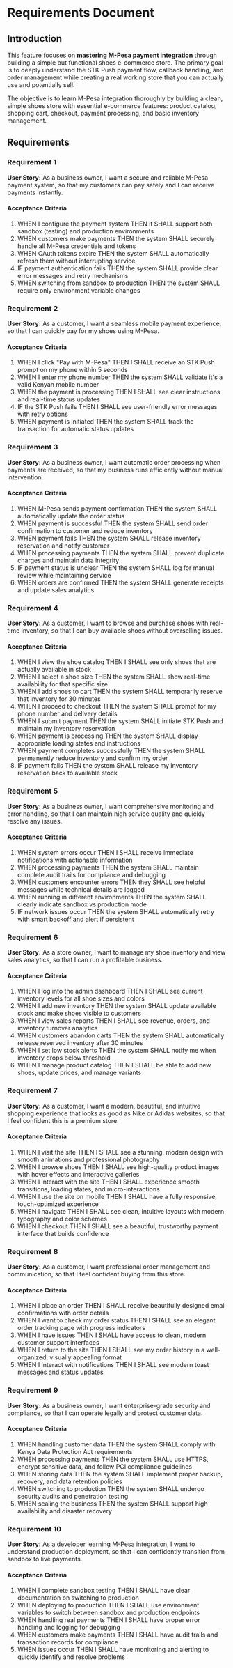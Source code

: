 # Requirements Document

## Introduction

This feature focuses on **mastering M-Pesa payment integration** through building a simple but functional shoes e-commerce store. The primary goal is to deeply understand the STK Push payment flow, callback handling, and order management while creating a real working store that you can actually use and potentially sell.

The objective is to learn M-Pesa integration thoroughly by building a clean, simple shoes store with essential e-commerce features: product catalog, shopping cart, checkout, payment processing, and basic inventory management.

## Requirements

### Requirement 1

**User Story:** As a business owner, I want a secure and reliable M-Pesa payment system, so that my customers can pay safely and I can receive payments instantly.

#### Acceptance Criteria

1. WHEN I configure the payment system THEN it SHALL support both sandbox (testing) and production environments
2. WHEN customers make payments THEN the system SHALL securely handle all M-Pesa credentials and tokens
3. WHEN OAuth tokens expire THEN the system SHALL automatically refresh them without interrupting service
4. IF payment authentication fails THEN the system SHALL provide clear error messages and retry mechanisms
5. WHEN switching from sandbox to production THEN the system SHALL require only environment variable changes

### Requirement 2

**User Story:** As a customer, I want a seamless mobile payment experience, so that I can quickly pay for my shoes using M-Pesa.

#### Acceptance Criteria

1. WHEN I click "Pay with M-Pesa" THEN I SHALL receive an STK Push prompt on my phone within 5 seconds
2. WHEN I enter my phone number THEN the system SHALL validate it's a valid Kenyan mobile number
3. WHEN the payment is processing THEN I SHALL see clear instructions and real-time status updates
4. IF the STK Push fails THEN I SHALL see user-friendly error messages with retry options
5. WHEN payment is initiated THEN the system SHALL track the transaction for automatic status updates

### Requirement 3

**User Story:** As a business owner, I want automatic order processing when payments are received, so that my business runs efficiently without manual intervention.

#### Acceptance Criteria

1. WHEN M-Pesa sends payment confirmation THEN the system SHALL automatically update the order status
2. WHEN payment is successful THEN the system SHALL send order confirmation to customer and reduce inventory
3. WHEN payment fails THEN the system SHALL release inventory reservation and notify customer
4. WHEN processing payments THEN the system SHALL prevent duplicate charges and maintain data integrity
5. IF payment status is unclear THEN the system SHALL log for manual review while maintaining service
6. WHEN orders are confirmed THEN the system SHALL generate receipts and update sales analytics

### Requirement 4

**User Story:** As a customer, I want to browse and purchase shoes with real-time inventory, so that I can buy available shoes without overselling issues.

#### Acceptance Criteria

1. WHEN I view the shoe catalog THEN I SHALL see only shoes that are actually available in stock
2. WHEN I select a shoe size THEN the system SHALL show real-time availability for that specific size
3. WHEN I add shoes to cart THEN the system SHALL temporarily reserve that inventory for 30 minutes
4. WHEN I proceed to checkout THEN the system SHALL prompt for my phone number and delivery details
5. WHEN I submit payment THEN the system SHALL initiate STK Push and maintain my inventory reservation
6. WHEN payment is processing THEN the system SHALL display appropriate loading states and instructions
7. WHEN payment completes successfully THEN the system SHALL permanently reduce inventory and confirm my order
8. IF payment fails THEN the system SHALL release my inventory reservation back to available stock

### Requirement 5

**User Story:** As a business owner, I want comprehensive monitoring and error handling, so that I can maintain high service quality and quickly resolve any issues.

#### Acceptance Criteria

1. WHEN system errors occur THEN I SHALL receive immediate notifications with actionable information
2. WHEN processing payments THEN the system SHALL maintain complete audit trails for compliance and debugging
3. WHEN customers encounter errors THEN they SHALL see helpful messages while technical details are logged
4. WHEN running in different environments THEN the system SHALL clearly indicate sandbox vs production mode
5. IF network issues occur THEN the system SHALL automatically retry with smart backoff and alert if persistent

### Requirement 6

**User Story:** As a store owner, I want to manage my shoe inventory and view sales analytics, so that I can run a profitable business.

#### Acceptance Criteria

1. WHEN I log into the admin dashboard THEN I SHALL see current inventory levels for all shoe sizes and colors
2. WHEN I add new inventory THEN the system SHALL update available stock and make shoes visible to customers
3. WHEN I view sales reports THEN I SHALL see revenue, orders, and inventory turnover analytics
4. WHEN customers abandon carts THEN the system SHALL automatically release reserved inventory after 30 minutes
5. WHEN I set low stock alerts THEN the system SHALL notify me when inventory drops below threshold
6. WHEN I manage product catalog THEN I SHALL be able to add new shoes, update prices, and manage variants

### Requirement 7

**User Story:** As a customer, I want a modern, beautiful, and intuitive shopping experience that looks as good as Nike or Adidas websites, so that I feel confident this is a premium store.

#### Acceptance Criteria

1. WHEN I visit the site THEN I SHALL see a stunning, modern design with smooth animations and professional photography
2. WHEN I browse shoes THEN I SHALL see high-quality product images with hover effects and interactive galleries
3. WHEN I interact with the site THEN I SHALL experience smooth transitions, loading states, and micro-interactions
4. WHEN I use the site on mobile THEN I SHALL have a fully responsive, touch-optimized experience
5. WHEN I navigate THEN I SHALL see clean, intuitive layouts with modern typography and color schemes
6. WHEN I checkout THEN I SHALL see a beautiful, trustworthy payment interface that builds confidence

### Requirement 8

**User Story:** As a customer, I want professional order management and communication, so that I feel confident buying from this store.

#### Acceptance Criteria

1. WHEN I place an order THEN I SHALL receive beautifully designed email confirmations with order details
2. WHEN I want to check my order status THEN I SHALL see an elegant order tracking page with progress indicators
3. WHEN I have issues THEN I SHALL have access to clean, modern customer support interfaces
4. WHEN I return to the site THEN I SHALL see my order history in a well-organized, visually appealing format
5. WHEN I interact with notifications THEN I SHALL see modern toast messages and status updates

### Requirement 9

**User Story:** As a business owner, I want enterprise-grade security and compliance, so that I can operate legally and protect customer data.

#### Acceptance Criteria

1. WHEN handling customer data THEN the system SHALL comply with Kenya Data Protection Act requirements
2. WHEN processing payments THEN the system SHALL use HTTPS, encrypt sensitive data, and follow PCI compliance guidelines
3. WHEN storing data THEN the system SHALL implement proper backup, recovery, and data retention policies
4. WHEN switching to production THEN the system SHALL undergo security audits and penetration testing
5. WHEN scaling the business THEN the system SHALL support high availability and disaster recovery

### Requirement 10

**User Story:** As a developer learning M-Pesa integration, I want to understand production deployment, so that I can confidently transition from sandbox to live payments.

#### Acceptance Criteria

1. WHEN I complete sandbox testing THEN I SHALL have clear documentation on switching to production
2. WHEN deploying to production THEN I SHALL use environment variables to switch between sandbox and production endpoints
3. WHEN handling real payments THEN I SHALL have proper error handling and logging for debugging
4. WHEN customers make payments THEN I SHALL have audit trails and transaction records for compliance
5. WHEN issues occur THEN I SHALL have monitoring and alerting to quickly identify and resolve problems

